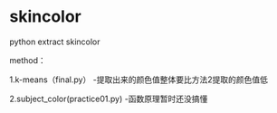 # skincolor
python extract skincolor  
  
method：  

1.k-means（final.py）  -提取出来的颜色值整体要比方法2提取的颜色值低

2.subject_color(practice01.py) -函数原理暂时还没搞懂
